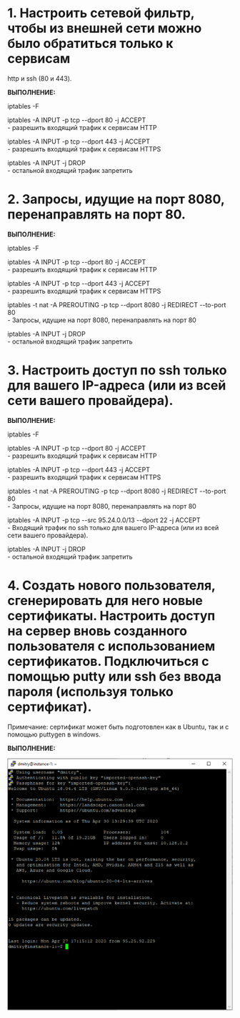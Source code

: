 # 1. Настроить сетевой фильтр, чтобы из внешней сети можно было обратиться только к сервисам
http и ssh (80 и 443).

**ВЫПОЛНЕНИЕ:**

iptables -F

iptables -A INPUT -p tcp --dport 80 -j ACCEPT</br>                               - разрешить входящий трафик к сервисам HTTP

iptables -A INPUT -p tcp --dport 443 -j ACCEPT</br>                              - разрешить входящий трафик к сервисам HTTPS

iptables -A INPUT -j DROP</br>                                                   - остальной входящий трафик запретить

# 2. Запросы, идущие на порт 8080, перенаправлять на порт 80.

**ВЫПОЛНЕНИЕ:**

iptables -F

iptables -A INPUT -p tcp --dport 80 -j ACCEPT</br>                               - разрешить входящий трафик к сервисам HTTP

iptables -A INPUT -p tcp --dport 443 -j ACCEPT</br>                              - разрешить входящий трафик к сервисам HTTPS

iptables -t nat -A PREROUTING -p tcp --dport 8080 -j REDIRECT --to-port 80</br>         - Запросы, идущие на порт 8080, перенаправлять на порт 80

iptables -A INPUT -j DROP</br>                                                   - остальной входящий трафик запретить

# 3. Настроить доступ по ssh только для вашего IP-адреса (или из всей сети вашего провайдера).

**ВЫПОЛНЕНИЕ:**

iptables -F

iptables -A INPUT -p tcp --dport 80 -j ACCEPT</br>                               - разрешить входящий трафик к сервисам HTTP

iptables -A INPUT -p tcp --dport 443 -j ACCEPT</br>                              - разрешить входящий трафик к сервисам HTTPS

iptables -t nat -A PREROUTING -p tcp --dport 8080 -j REDIRECT --to-port 80</br>         - Запросы, идущие на порт 8080, перенаправлять на порт 80

iptables -A INPUT -p tcp --src 95.24.0.0/13 --dport 22 -j ACCEPT</br>          - Входящий трафик по ssh только для вашего IP-адреса (или из всей сети вашего провайдера).

iptables -A INPUT -j DROP</br>                                                   - остальной входящий трафик запретить


# 4. Создать нового пользователя, сгенерировать для него новые сертификаты. Настроить доступ на сервер вновь созданного пользователя с использованием сертификатов. Подключиться с помощью putty или ssh без ввода пароля (используя только сертификат).
Примечание: сертификат может быть подготовлен как в Ubuntu, так и с помощью
puttygen в windows.

**ВЫПОЛНЕНИЕ:**

![](/4.PNG)
